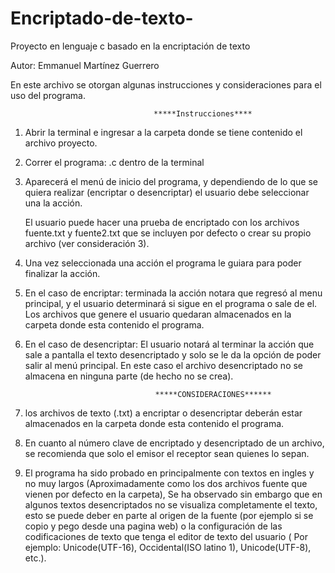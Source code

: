 # Encriptado-de-texto-
Proyecto en lenguaje c basado en la encriptación de texto

Autor: Emmanuel Martí­nez Guerrero

En este archivo se otorgan algunas instrucciones y consideraciones para el uso del programa.



									*****Instrucciones****

1) Abrir la terminal e ingresar a la carpeta donde se tiene contenido el archivo proyecto.

2) Correr el programa: .c dentro de la terminal

3) Aparecerá el menú de inicio del programa, y dependiendo de lo que se quiera realizar (encriptar o desencriptar) el usuario debe seleccionar una la acción. 

	El usuario puede hacer una prueba de encriptado con los archivos fuente.txt y fuente2.txt que se incluyen por defecto o crear su propio archivo (ver consideración 3).


4) Una vez seleccionada una acción el programa le guiara para poder finalizar la acción.

5) En el caso de encriptar: terminada la acción notara que regresó al menu principal, y el usuario determinará si sigue en el programa o sale de el. Los archivos que genere el usuario quedaran almacenados en la carpeta donde esta contenido el programa.

6) En el caso de desencriptar: El usuario notará al terminar la acción que sale a pantalla el texto desencriptado y solo se le da la opción de poder salir al menú principal. En este caso el archivo desencriptado no se almacena en ninguna parte (de hecho no se crea).


									*****CONSIDERACIONES******

1) los archivos de texto (.txt) a encriptar o desencriptar deberán estar almacenados en la carpeta donde esta contenido el programa.

2) En cuanto al número clave de encriptado y desencriptado de un archivo, se recomienda que solo el emisor el receptor sean quienes lo sepan.

3) El programa ha sido probado en principalmente con textos en ingles y no muy largos (Aproximadamente como los dos archivos fuente que vienen por defecto en la carpeta), Se ha observado sin embargo que en algunos textos desencriptados no se visualiza completamente el texto, esto se puede deber en parte al origen de la fuente (por ejemplo si se copio y pego desde una pagina web) o la configuración de las codificaciones de texto que tenga el editor de texto del usuario ( Por ejemplo: Unicode(UTF-16), Occidental(ISO latino 1), Unicode(UTF-8), etc.).
